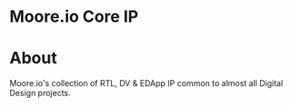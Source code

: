 # Moore.io Core IP

# About
Moore.io's collection of RTL, DV & EDApp IP common to almost all Digital Design projects.
